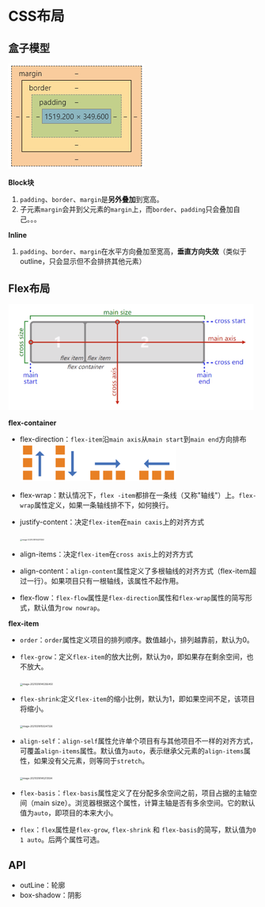 # CSS布局

## 盒子模型

![image-20210317152847409](pic\image-20210317152847409.png)

**Block块**

1. `padding`、`border`、`margin`是**另外叠加**到宽高。
2. 子元素`margin`会并到父元素的`margin`上，而`border`、`padding`只会叠加自己。。。

**Inline**

1. `padding`、`border`、`margin`在水平方向叠加至宽高，**垂直方向失效**（类似于outline，只会显示但不会排挤其他元素）

## Flex布局

<img src="pic\image-20210318141654601.png" alt="image-20210318141654601" style="zoom:67%;" />

**flex-container**

- flex-direction：`flex-item`沿`main axis`从`main start`到`main end`方向排布
  <img src="pic\image-20210318142336634.png" alt="image-20210318142336634" style="zoom: 33%;" />

- flex-wrap：默认情况下，`flex -item`都排在一条线（又称"轴线"）上。`flex-wrap`属性定义，如果一条轴线排不下，如何换行。

- justify-content：决定`flex-item`在`main caxis`上的对齐方式

  <img src="C:\Users\lenovo\Desktop\MyStudySummary\MyStudySummary\Web前端\pic\image-20210318153211353.png" alt="image-20210318153211353" style="zoom: 25%;" />

- align-items：决定`flex-item`在`cross axis`上的对齐方式

- align-content：`align-content`属性定义了多根轴线的对齐方式（flex-item超过一行）。如果项目只有一根轴线，该属性不起作用。

- flex-flow：`flex-flow`属性是`flex-direction`属性和`flex-wrap`属性的简写形式，默认值为`row nowrap`。

**flex-item**

- `order`：`order`属性定义项目的排列顺序。数值越小，排列越靠前，默认为0。

- `flex-grow`：定义`flex-item`的放大比例，默认为`0`，即如果存在剩余空间，也不放大。

  <img src="C:\Users\lenovo\Desktop\MyStudySummary\MyStudySummary\Web前端\pic\image-20210318145356450.png" alt="image-20210318145356450" style="zoom:33%;" />

- `flex-shrink`:定义`flex-item`的缩小比例，默认为1，即如果空间不足，该项目将缩小。

  <img src="C:\Users\lenovo\Desktop\MyStudySummary\MyStudySummary\Web前端\pic\image-20210318150247326.png" alt="image-20210318150247326" style="zoom:33%;" />

- `align-self`：`align-self`属性允许单个项目有与其他项目不一样的对齐方式，可覆盖`align-items`属性。默认值为`auto`，表示继承父元素的`align-items`属性，如果没有父元素，则等同于`stretch`。

  <img src="C:\Users\lenovo\Desktop\MyStudySummary\MyStudySummary\Web前端\pic\image-20210318145213594.png" alt="image-20210318145213594" style="zoom: 33%;" />

- `flex-basis`：`flex-basis`属性定义了在分配多余空间之前，项目占据的主轴空间（main size）。浏览器根据这个属性，计算主轴是否有多余空间。它的默认值为`auto`，即项目的本来大小。

- `flex`：`flex`属性是`flex-grow`, `flex-shrink` 和 `flex-basis`的简写，默认值为`0 1 auto`。后两个属性可选。



## API

- outLine：轮廓
- box-shadow：阴影

